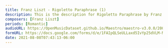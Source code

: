 ```yaml
---
title: Franz Liszt - Rigoletto Paraphrase (1)
description: This is the description for Rigoletto Paraphrase by Franz Liszt
composers: [Franz Liszt]
periods: [Romantic]
audioURL: https://OpenMusicDataset.github.io/Maestro/maestro-v3.0.0/2009/MIDI-Unprocessed_15_R1_2009_03-06_ORIG_MID--AUDIO_15_R1_2009_15_R1_2009_06_WAV.midi
formURL: https://docs.google.com/forms/d/e/1FAIpQLSeULLaxd5IvYp25dVLM-M6HlWx31A1ReYKhGOxC4OPzSi2OlA/viewform
date: 2021-08-08T07:43:13-06:00
---
```

